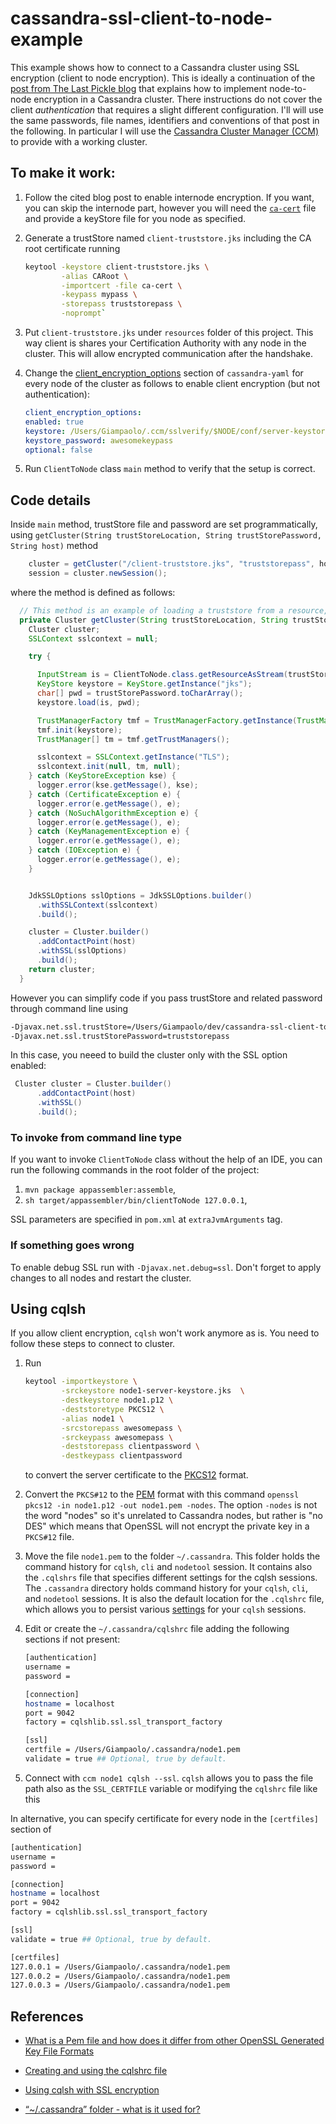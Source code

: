 # cassandra-ssl-client-to-node-example

This example shows how to connect to a Cassandra cluster using SSL encryption (client to node encryption). This is ideally
a continuation of the [post from The Last Pickle blog](http://thelastpickle.com/blog/2015/09/30/hardening-cassandra-step-by-step-part-1-server-to-server.html)
that explains how to implement node-to-node encryption in a Cassandra cluster. There instructions do not cover the client _authentication_ that requires a slight different configuration.
I'll will use the same passwords, file names, identifiers and conventions of that post in the following.
In particular I will use the [Cassandra Cluster Manager (CCM)](https://github.com/pcmanus/ccm.git) to provide with a working cluster.

## To make it work:

1. Follow the cited blog post to enable internode encryption. If you want, you can skip the internode part, however you will need the [`ca-cert`](http://thelastpickle.com/blog/2015/09/30/hardening-cassandra-step-by-step-part-1-server-to-server.html#byo-certificate-authority) file and provide a keyStore file for you node as specified.
2. Generate a trustStore named `client-truststore.jks` including the CA root certificate running
   ```bash
   keytool -keystore client-truststore.jks \
           -alias CARoot \
           -importcert -file ca-cert \
           -keypass mypass \
           -storepass truststorepass \
           -noprompt`
   ```

3. Put `client-truststore.jks` under `resources` folder of this project.
   This way client is shares your Certification Authority with any node in the cluster. This will allow encrypted communication after the handshake.
4. Change the [client_encryption_options](https://github.com/apache/cassandra/blob/trunk/conf/cassandra.yaml#L897-L911) section of `cassandra-yaml` for every node of the cluster as follows to enable client encryption (but not authentication):

   ```yaml
   client_encryption_options:
   enabled: true
   keystore: /Users/Giampaolo/.ccm/sslverify/$NODE/conf/server-keystore.jks
   keystore_password: awesomekeypass
   optional: false
   ```
   
4. Run `ClientToNode` class `main` method to verify that the setup is correct.

## Code details

Inside `main` method, trustStore file and password are set programmatically, using `getCluster(String trustStoreLocation, String trustStorePassword, String host)` method

```java
    cluster = getCluster("/client-truststore.jks", "truststorepass", host);
    session = cluster.newSession();
```

where the method is defined as follows:

```java
  // This method is an example of loading a truststore from a resource, decoding it with its password.
  private Cluster getCluster(String trustStoreLocation, String trustStorePassword, String host) {
    Cluster cluster;
    SSLContext sslcontext = null;

    try {

      InputStream is = ClientToNode.class.getResourceAsStream(trustStoreLocation);
      KeyStore keystore = KeyStore.getInstance("jks");
      char[] pwd = trustStorePassword.toCharArray();
      keystore.load(is, pwd);

      TrustManagerFactory tmf = TrustManagerFactory.getInstance(TrustManagerFactory.getDefaultAlgorithm());
      tmf.init(keystore);
      TrustManager[] tm = tmf.getTrustManagers();

      sslcontext = SSLContext.getInstance("TLS");
      sslcontext.init(null, tm, null);
    } catch (KeyStoreException kse) {
      logger.error(kse.getMessage(), kse);
    } catch (CertificateException e) {
      logger.error(e.getMessage(), e);
    } catch (NoSuchAlgorithmException e) {
      logger.error(e.getMessage(), e);
    } catch (KeyManagementException e) {
      logger.error(e.getMessage(), e);
    } catch (IOException e) {
      logger.error(e.getMessage(), e);
    }


    JdkSSLOptions sslOptions = JdkSSLOptions.builder()
      .withSSLContext(sslcontext)
      .build();

    cluster = Cluster.builder()
      .addContactPoint(host)
      .withSSL(sslOptions)
      .build();
    return cluster;
  }
```

However you can simplify code if you pass trustStore and related password through command line using

```bash
-Djavax.net.ssl.trustStore=/Users/Giampaolo/dev/cassandra-ssl-client-to-node-example/target/classes/client-truststore.jks
-Djavax.net.ssl.trustStorePassword=truststorepass
```

In this case, you neeed to build the cluster only with the SSL option enabled:
```java
 Cluster cluster = Cluster.builder()
      .addContactPoint(host)
      .withSSL()
      .build();
```


### To invoke from command line type
If you want to invoke `ClientToNode` class without the help of an IDE, you can run the following commands in the root folder of the project:

1. `mvn package appassembler:assemble`,
2. `sh target/appassembler/bin/clientToNode 127.0.0.1`,

SSL parameters are specified in `pom.xml` at `extraJvmArguments` tag.

### If something goes wrong
To enable debug SSL run with `-Djavax.net.debug=ssl`. Don't forget to apply changes to all nodes and restart the cluster.


## Using cqlsh
If you allow client encryption, `cqlsh` won't work anymore as is. You need to follow these steps to connect to cluster.

1. Run
   ```bash
   keytool -importkeystore \
           -srckeystore node1-server-keystore.jks  \
           -destkeystore node1.p12 \
           -deststoretype PKCS12 \
           -alias node1 \
           -srcstorepass awesomepass \
           -srckeypass awesomepass \
           -deststorepass clientpassword \
           -destkeypass clientpassword
   ```

   to convert the server certificate to the [PKCS12](https://en.wikipedia.org/wiki/PKCS_12) format.
2. Convert the `PKCS#12` to the [PEM](https://en.wikipedia.org/wiki/Privacy-enhanced_Electronic_Mail) format with this command `openssl pkcs12 -in node1.p12 -out node1.pem -nodes`. The option `-nodes` is not the word "nodes" so it's unrelated to Cassandra nodes, but rather is "no DES" which means that OpenSSL will not encrypt the private key in a `PKCS#12` file.
3. Move the file `node1.pem` to the folder `~/.cassandra`. This folder holds the command history for `cqlsh`, `cli` and `nodetool` session. It contains also the `.cqlshrs` file that specifies different settings for the cqlsh sessions.
   The `.cassandra` directory holds command history for your `cqlsh`, `cli`, and `nodetool` sessions. It is also the default location for the `.cqlshrc` file, which allows you to persist various [settings](http://docs.datastax.com/en/cql/3.1/cql/cql_reference/cqlshrc.html) for your `cqlsh` sessions.
4. Edit or create the `~/.cassandra/cqlshrc` file adding the following sections if not present:
   ```bash
   [authentication]
   username =
   password =

   [connection]
   hostname = localhost
   port = 9042
   factory = cqlshlib.ssl.ssl_transport_factory

   [ssl]
   certfile = /Users/Giampaolo/.cassandra/node1.pem
   validate = true ## Optional, true by default.
   ```

5. Connect with `ccm node1 cqlsh --ssl`. `cqlsh` allows you to pass the file path also as the `SSL_CERTFILE` variable or modifying the `cqlshrc` file like this

In alternative, you can specify certificate for every node in the `[certfiles]` section of

   ```bash
   [authentication]
   username =
   password =

   [connection]
   hostname = localhost
   port = 9042
   factory = cqlshlib.ssl.ssl_transport_factory

   [ssl]
   validate = true ## Optional, true by default.

   [certfiles]
   127.0.0.1 = /Users/Giampaolo/.cassandra/node1.pem
   127.0.0.2 = /Users/Giampaolo/.cassandra/node1.pem
   127.0.0.3 = /Users/Giampaolo/.cassandra/node1.pem
   ```


## References
* [What is a Pem file and how does it differ from other OpenSSL Generated Key File Formats](http://serverfault.com/a/9717/329639)

* [Creating and using the cqlshrc file](http://docs.datastax.com/en/cql/3.1/cql/cql_reference/cqlshrc.html)

* [Using cqlsh with SSL encryption](http://docs.datastax.com/en/cassandra/2.1/cassandra/security/secureCqlshSSL_t.html)

* [“~/.cassandra” folder - what is it used for?](http://stackoverflow.com/q/30869921/1360888)

